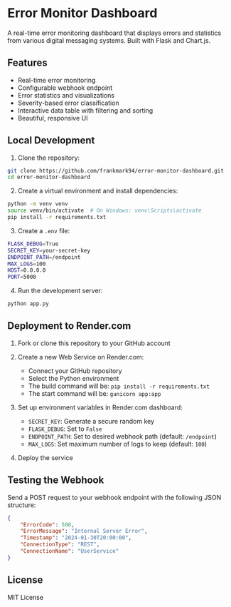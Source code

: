 # Error Monitor Dashboard

A real-time error monitoring dashboard that displays errors and statistics from various digital messaging systems. Built with Flask and Chart.js.

## Features

- Real-time error monitoring
- Configurable webhook endpoint
- Error statistics and visualizations
- Severity-based error classification
- Interactive data table with filtering and sorting
- Beautiful, responsive UI

## Local Development

1. Clone the repository:
```bash
git clone https://github.com/frankmark94/error-monitor-dashboard.git
cd error-monitor-dashboard
```

2. Create a virtual environment and install dependencies:
```bash
python -m venv venv
source venv/bin/activate  # On Windows: venv\Scripts\activate
pip install -r requirements.txt
```

3. Create a `.env` file:
```bash
FLASK_DEBUG=True
SECRET_KEY=your-secret-key
ENDPOINT_PATH=/endpoint
MAX_LOGS=100
HOST=0.0.0.0
PORT=5000
```

4. Run the development server:
```bash
python app.py
```

## Deployment to Render.com

1. Fork or clone this repository to your GitHub account

2. Create a new Web Service on Render.com:
   - Connect your GitHub repository
   - Select the Python environment
   - The build command will be: `pip install -r requirements.txt`
   - The start command will be: `gunicorn app:app`

3. Set up environment variables in Render.com dashboard:
   - `SECRET_KEY`: Generate a secure random key
   - `FLASK_DEBUG`: Set to `False`
   - `ENDPOINT_PATH`: Set to desired webhook path (default: `/endpoint`)
   - `MAX_LOGS`: Set maximum number of logs to keep (default: `100`)

4. Deploy the service

## Testing the Webhook

Send a POST request to your webhook endpoint with the following JSON structure:

```json
{
    "ErrorCode": 500,
    "ErrorMessage": "Internal Server Error",
    "Timestamp": "2024-01-30T20:00:00",
    "ConnectionType": "REST",
    "ConnectionName": "UserService"
}
```

## License

MIT License 